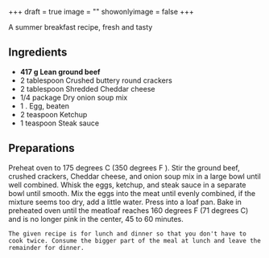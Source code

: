 +++
draft = true
image = ""
showonlyimage = false
+++

A summer breakfast recipe, fresh and tasty
<!--more-->

## Ingredients

- **417 g Lean ground beef**
- 2 tablespoon Crushed buttery round crackers
- 2 tablespoon Shredded Cheddar cheese
- 1/4 package Dry onion soup mix
- 1 . Egg, beaten
- 2 teaspoon Ketchup
- 1 teaspoon Steak sauce

## Preparations

Preheat oven to 175 degrees C (350 degrees F ). Stir the ground beef, crushed crackers, Cheddar cheese, and onion soup mix in a large bowl until well combined. Whisk the eggs, ketchup, and steak sauce in a separate bowl until smooth. Mix the eggs into the meat until evenly combined, if the mixture seems too dry, add a little water. Press into a loaf pan. Bake in preheated oven until the meatloaf reaches 160 degrees F (71 degrees C) and is no longer pink in the center, 45 to 60 minutes.  

`The given recipe is for lunch and dinner so that you don't have to cook twice. Consume the bigger part of the meal at lunch and leave the remainder for dinner.`
